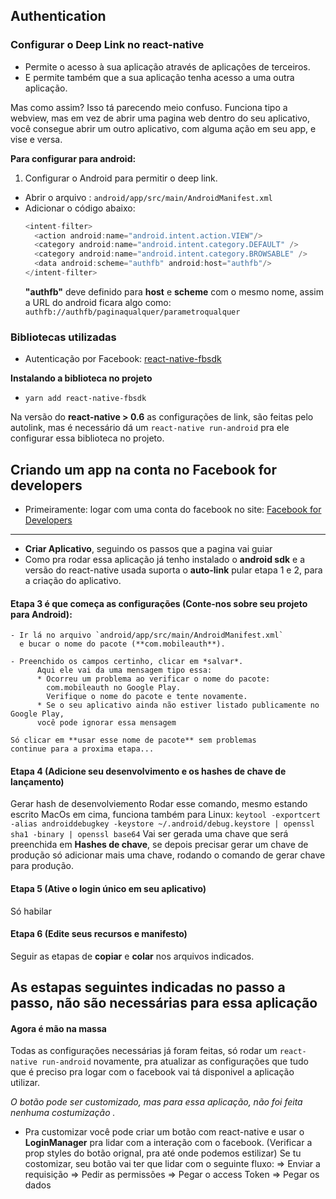 ## Authentication

### Configurar o Deep Link no react-native

- Permite o acesso à sua aplicação através de aplicações
de terceiros.
- E permite também que a sua aplicação tenha acesso a uma outra aplicação. 

Mas como assim? Isso tá parecendo meio confuso.
Funciona tipo a webview, mas em vez de abrir uma pagina web dentro do seu aplicativo, você consegue abrir um outro aplicativo, com alguma ação em seu app,
e vise e versa.

**Para configurar para android:**
1) Configurar o Android para permitir o deep link.
  - Abrir o arquivo : `android/app/src/main/AndroidManifest.xml`
  - Adicionar o código abaixo: 
    ```java
    <intent-filter>
      <action android:name="android.intent.action.VIEW"/>
      <category android:name="android.intent.category.DEFAULT" />
      <category android:name="android.intent.category.BROWSABLE" />
      <data android:scheme="authfb" android:host="authfb"/>
    </intent-filter>
    ```
    **"authfb"** deve definido para **host** e **scheme** com o mesmo nome, assim a URL do android ficara algo como: 
    `authfb://authfb/paginaqualquer/parametroqualquer`


### **Bibliotecas utilizadas**

  - Autenticação por Facebook: [react-native-fbsdk](https://github.com/facebook/react-native-fbsdk)
  
**Instalando a biblioteca no projeto**

- `yarn add react-native-fbsdk`

Na versão do **react-native > 0.6** as configurações de link, são feitas pelo autolink, mas é necessário dá um 
`react-native run-android` pra ele configurar essa biblioteca no projeto.

## Criando um app na conta no Facebook for developers
- Primeiramente: logar com uma conta do facebook no site:
[Facebook for Developers](https://developers.facebook.com) 
----
- **Criar Aplicativo**, seguindo os passos que a pagina vai guiar
- Como pra rodar essa aplicação já tenho instalado o **android sdk** e a versão do react-native usada suporta o **auto-link** pular etapa 1 e 2, para a criação do aplicativo.

#### Etapa 3 é que começa as configurações (Conte-nos sobre seu projeto para Android):
    - Ir lá no arquivo `android/app/src/main/AndroidManifest.xml` 
      e bucar o nome do pacote (**com.mobileauth**).
        
    - Preenchido os campos certinho, clicar em *salvar*.
          Aqui ele vai da uma mensagem tipo essa:
          * Ocorreu um problema ao verificar o nome do pacote: 
            com.mobileauth no Google Play. 
            Verifique o nome do pacote e tente novamente.
          * Se o seu aplicativo ainda não estiver listado publicamente no Google Play, 
          você pode ignorar essa mensagem

    Só clicar em **usar esse nome de pacote** sem problemas
    continue para a proxima etapa...

#### Etapa 4 (Adicione seu desenvolvimento e os hashes de chave de lançamento)
Gerar hash de desenvolviemento
Rodar esse comando, mesmo estando escrito MacOs em cima, funciona também para Linux:
`keytool -exportcert -alias androiddebugkey -keystore ~/.android/debug.keystore | openssl sha1 -binary | openssl base64`
Vai ser gerada uma chave que será preenchida em **Hashes de chave**, se depois precisar gerar um chave de produção só adicionar mais uma chave, rodando o comando de gerar chave para produção.

#### Etapa 5 (Ative o login único em seu aplicativo)
Só habilar 

#### Etapa 6 (Edite seus recursos e manifesto)
Seguir as etapas de **copiar** e **colar** nos arquivos indicados.

**As estapas seguintes indicadas no passo a passo, não são necessárias para essa 
aplicação**
----
#### Agora é mão na massa

Todas as configurações necessárias já foram feitas, só rodar um `react-native run-android` novamente, pra atualizar as configurações que tudo que é preciso pra logar com o facebook vai tá disponivel a aplicação utilizar.

*O botão pode ser customizado, mas para essa aplicação, não foi feita nenhuma costumização .* 
- Pra customizar você pode criar um botão com react-native e usar o **LoginManager** pra lidar com a interação com o facebook. (Verificar a prop styles do botão orignal, pra até onde podemos estilizar)
Se tu costomizar, seu botão vai ter que lidar com o seguinte fluxo: 
=> Enviar a requisição 
=> Pedir as permissões
=> Pegar o access Token
=> Pegar os dados
